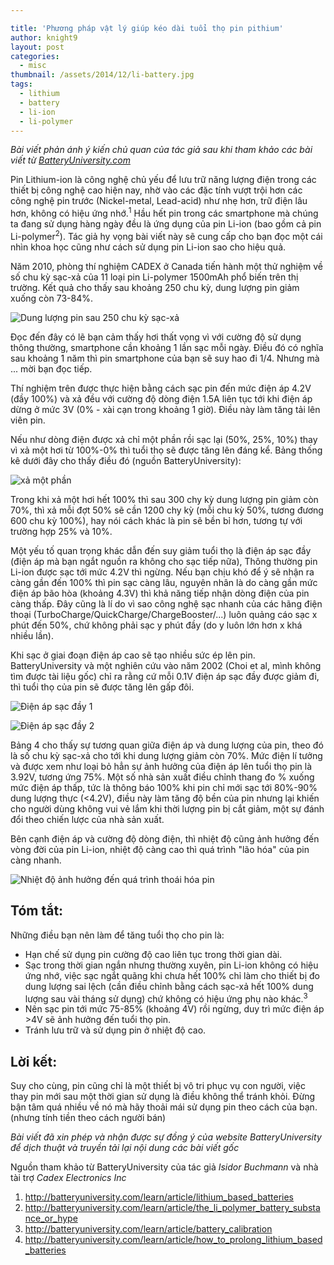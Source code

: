 ```yaml
---

title: 'Phương pháp vật lý giúp kéo dài tuổi thọ pin pithium'
author: knight9
layout: post
categories:
  - misc
thumbnail: /assets/2014/12/li-battery.jpg
tags:
  - lithium
  - battery
  - li-ion
  - li-polymer
---
```

*Bài viết phản ánh ý kiến chủ quan của tác giả sau khi tham khảo các bài viết từ [BatteryUniversity.com](http://batteryuniversity.com)*

Pin Lithium-ion là công nghệ chủ yếu để lưu trữ năng lượng điện trong các thiết bị công nghệ cao hiện nay, nhờ vào các đặc tính vượt trội hơn các công nghệ pin trước (Nickel-metal, Lead-acid) như nhẹ hơn, trữ điện lâu hơn, không có hiệu ứng nhớ.<sup>1</sup> Hầu hết pin trong các smartphone mà chúng ta đang sử dụng hàng ngày đều là ứng dụng của pin Li-ion (bao gồm cả pin Li-polymer<sup>2</sup>). Tác giả hy vọng bài viết này sẽ cung cấp cho bạn đọc một cái nhìn khoa học cũng như cách sử dụng pin Li-ion sao cho hiệu quả.

Năm 2010, phòng thí nghiệm CADEX ở Canada tiến hành một thử nghiệm về số chu kỳ sạc-xả của 11 loại pin Li-polymer 1500mAh phổ biến trên thị trường. Kết quả cho thấy sau khoảng 250 chu kỳ, dung lượng pin giảm xuống còn 73-84%.

![Dung lượng pin sau 250 chu kỳ sạc-xả](http://vnsecurity.net/assets/2014/12/lithium1.jpg)

Đọc đến đây có lẽ bạn cảm thấy hơi thất vọng vì với cường độ sử dụng thông thường, smartphone cần khoảng 1 lần sạc mỗi ngày. Điều đó có nghĩa sau khoảng 1 năm thì pin smartphone của bạn sẽ suy hao đi 1/4. Nhưng mà ... mời bạn đọc tiếp.

Thí nghiệm trên được thực hiện bằng cách sạc pin đến mức điện áp 4.2V (đầy 100%) và xả đều với cường độ dòng điện 1.5A liên tục tới khi điện áp dừng ở mức 3V (0% - xài cạn trong khoảng 1 giờ). Điều này làm tăng tải lên viên pin.

Nếu như dòng điện được xả chỉ một phần rồi sạc lại (50%, 25%, 10%) thay vì xả một hơi từ 100%-0% thì tuổi thọ sẽ được tăng lên đáng kể. Bảng thống kê dưới đây cho thấy điều đó (nguồn BatteryUniversity):

![xả một phần](http://vnsecurity.net/assets/2014/12/lithium2.jpg)

Trong khi xả một hơi hết 100% thì sau 300 chy kỳ dung lượng pin giảm còn 70%, thì xả mỗi đợt 50% sẽ cần 1200 chy kỳ (mỗi chu kỳ 50%, tương đương 600 chu kỳ 100%), hay nói cách khác là pin sẽ bền bỉ hơn, tương tự với trường hợp 25% và 10%.

Một yếu tố quan trọng khác dẫn đến suy giảm tuổi thọ là điện áp sạc đầy (điện áp mà bạn ngắt nguồn ra không cho sạc tiếp nữa), Thông thường pin Li-ion được sạc tới mức 4.2V thì ngừng. Nếu bạn chịu khó để ý sẽ nhận ra càng gần đến 100% thì pin sạc càng lâu, nguyên nhân là do càng gần mức điện áp bão hòa (khoảng 4.3V) thì khả năng tiếp nhận dòng điện của pin càng thấp. Đây cũng là lí do vì sao công nghệ sạc nhanh của các hãng điện thoại (TurboCharge/QuickCharge/ChargeBooster/...) luôn quảng cáo sạc x phút đến 50%, chứ không phải sạc y phút đầy (do y luôn lớn hơn x khá nhiều lần).

Khi sạc ở giai đoạn điện áp cao sẽ tạo nhiều sức ép lên pin. BatteryUniversity và một nghiên cứu vào năm 2002 (Choi et al, mình không tìm được tài liệu gốc) chỉ ra rằng cứ mỗi 0.1V điện áp sạc đầy được giảm đi, thì tuổi thọ của pin sẽ được tăng lên gấp đôi.

![Điện áp sạc đầy 1](http://vnsecurity.net/assets/2014/12/lithium4.jpg)

![Điện áp sạc đầy 2](http://vnsecurity.net/assets/2014/12/lithium5.jpg)

Bảng 4 cho thấy sự tương quan giữa điện áp và dung lượng của pin, theo đó là số chu kỳ sạc-xả cho tới khi dung lượng giảm còn 70%. Mức điện lí tưởng và được xem như loại bỏ hẳn sự ảnh hưởng của điện áp lên tuổi thọ pin là 3.92V, tương ứng 75%. Một số nhà sản xuất điều chỉnh thang đo % xuống mức điện áp thấp, tức là thông báo 100% khi pin chỉ mới sạc tới 80%-90% dung lượng thực (<4.2V), điều này làm tăng độ bền của pin nhưng lại khiến cho người dùng không vui vẻ lắm khi thời lượng pin bị cắt giảm, một sự đánh đổi theo chiến lược của nhà sản xuất.

Bên cạnh điện áp và cường độ dòng điện, thì nhiệt độ cũng ảnh hưởng đến vòng đời của pin Li-ion, nhiệt độ càng cao thì quá trình "lão hóa" của pin càng nhanh.

![Nhiệt độ ảnh hưởng đến quá trình thoái hóa pin](http://vnsecurity.net/assets/2014/12/lithium3.jpg)

Tóm tắt:
--------
Những điều bạn nên làm để tăng tuổi thọ cho pin là:

 - Hạn chế sử dụng pin cường độ cao liên tục trong thời gian dài.
 - Sạc trong thời gian ngắn nhưng thường xuyên, pin Li-ion không có hiệu ứng nhớ, việc sạc ngắt quãng khi chưa hết 100% chỉ làm cho thiết bị đo dung lượng sai lệch (cần điều chỉnh bằng cách sạc-xả hết 100% dung lượng sau vài tháng sử dụng) chứ không có hiệu ứng phụ nào khác.<sup>3</sup> 
 - Nên sạc pin tới mức 75-85% (khoảng 4V) rồi ngừng, duy trì mức điện áp >4V sẽ ảnh hưởng đến tuổi thọ pin.
 - Tránh lưu trữ và sử dụng pin ở nhiệt độ cao.

Lời kết:
--------
Suy cho cùng, pin cũng chỉ là một thiết bị vô tri phục vụ con người, việc thay pin mới sau một thời gian sử dụng là điều không thể tránh khỏi. Đừng bận tâm quá nhiều về nó mà hãy thoải mái sử dụng pin theo cách của bạn. (nhưng tính tiền theo cách người bán)

*Bài viết đã xin phép và nhận được sự đồng ý của website BatteryUniversity để dịch thuật và truyền tải lại nội dung các bài viết gốc*

Nguồn tham khảo từ BatteryUniversity của tác giả *Isidor Buchmann* và nhà tài trợ *Cadex Electronics Inc*

 1. <a href="http://batteryuniversity.com/learn/article/lithium_based_batteries">http://batteryuniversity.com/learn/article/lithium_based_batteries</a> <br>
 2. <a href="http://batteryuniversity.com/learn/article/the_li_polymer_battery_substance_or_hype">http://batteryuniversity.com/learn/article/the_li_polymer_battery_substance_or_hype</a> <br>
 3. <a href="http://batteryuniversity.com/learn/article/battery_calibration">http://batteryuniversity.com/learn/article/battery_calibration</a> <br>
 4. <a href="http://batteryuniversity.com/learn/article/how_to_prolong_lithium_based_batteries">http://batteryuniversity.com/learn/article/how_to_prolong_lithium_based_batteries</a>
